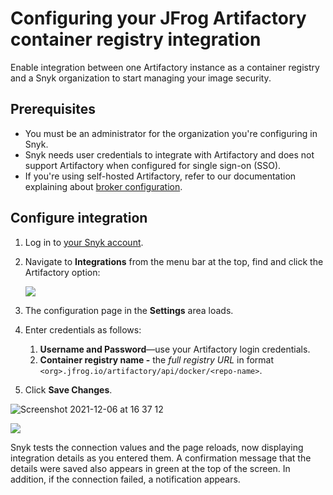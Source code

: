 # Configuring your JFrog Artifactory container registry integration

Enable integration between one Artifactory instance as a container registry and a Snyk organization to start managing your image security.

## Prerequisites

* You must be an administrator for the organization you're configuring in Snyk.
* Snyk needs user credentials to integrate with Artifactory and does not support Artifactory when configured for single sign-on (SSO).
* If you're using self-hosted Artifactory, refer to our documentation explaining about [broker configuration](../../integrate-self-hosted-container-registries/snyk-integration-to-self-hosted-container-registries.md).

## Configure integration

1. Log in to [your Snyk account](https://app.snyk.io).
2.  Navigate to **Integrations** from the menu bar at the top, find and click the Artifactory option:

    ![](<../../../../.gitbook/assets/image (57).png>)
3. The configuration page in the **Settings** area loads.
4. Enter credentials as follows:
   1. **Username and Password**—use your Artifactory login credentials.
   2. **Container registry name -** the _full registry URL_ in format `<org>.jfrog.io/artifactory/api/docker/<repo-name>`.
5. Click **Save Changes**.

![Screenshot 2021-12-06 at 16 37 12](https://user-images.githubusercontent.com/112600/144875482-078b715e-2834-469b-9983-7e88a65f175e.png)

![](../../../../.gitbook/assets/uuid-3b329a90-394f-5ab3-af84-658b41a1edc0-en.png)

Snyk tests the connection values and the page reloads, now displaying integration details as you entered them. A confirmation message that the details were saved also appears in green at the top of the screen. In addition, if the connection failed, a notification appears.
